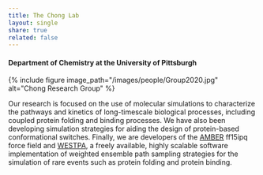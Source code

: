 ```yaml
---
title: The Chong Lab
layout: single
share: true
related: false
---
```

#### Department of Chemistry at the University of Pittsburgh


{% include figure image_path="/images/people/Group2020.jpg" alt="Chong Research Group" %}

Our research is focused on the use of molecular simulations to characterize the pathways and kinetics of long-timescale biological processes, including coupled protein folding and binding processes. We have also been developing simulation strategies for aiding the design of protein-based conformational switches. Finally, we are developers of the [AMBER](https://ambermd.org/ "Amber") ff15ipq force field and [WESTPA](https://westpa.github.io/westpa/ "WESTPA"), a freely available, highly scalable software implementation of weighted ensemble path sampling strategies for the simulation of rare events such as protein folding and protein binding.
